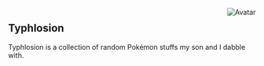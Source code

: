 <img align="right" src="https://raw.github.com/cliffano/typhlosion/master/avatar.jpg" alt="Avatar"/>

Typhlosion
----------

Typhlosion is a collection of random Pokémon stuffs my son and I dabble with.